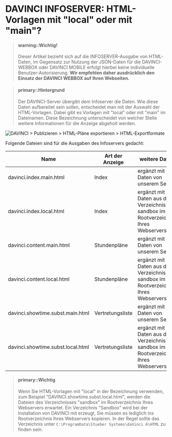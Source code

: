 # DAVINCI INFOSERVER: HTML-Vorlagen mit "local" oder mit "main"?

> #### warning::Wichtig!
>
> Dieser Artikel bezieht sich auf die INFOSERVER-Ausgabe von HTML-Daten, im Gegensatz zur Nutzung der JSON-Daten für die DAVINCI-WEBBOX oder DAVINCI MOBILE erfolgt hierbei keine individuelle Benutzer-Autorisierung. **Wir empfehlen daher ausdrücklich den Einsatz der DAVINCI WEBBOX auf Ihren Webseiten.**



> #### primary::Hintergrund
>
> Der DAVINCI-Server übergibt dem Infoserver die Daten. Wie diese Daten aufbereitet sein sollen, entscheidet man mit der Auswahl der HTML-Vorlagen. Dabei gibt es Vorlagen mit "local" oder mit "main" im Dateinamen. Diese Bezeichnung unterscheidet von welcher Stelle weitere Informationen für die Anzeige abgeholt werden.
 
![DAVINCI > Publizieren > HTML-Pläne exportieren > HTML-Exportformate](/assets/images/html_plaene_exportieren.png)


Folgende Dateien sind für die Ausgaben des Infoservers gedacht:


Name |Art der Anzeige|weitere Daten
---|---|---
davinci.index.main.html| Index| ergänzt mit Daten von unserem Server
davinci.index.local.html| Index| ergänzt mit Daten aus dem Verzeichnis sandbox im Rootverzeichnis Ihres Webservers
davinci.content.main.html|Stundenpläne| ergänzt mit Daten von unserem Server
davinci.content.local.html|Stundenpläne| ergänzt mit Daten aus dem Verzeichnis sandbox im Rootverzeichnis Ihres Webservers
davinci.showtime.subst.main.html|Vertretungsliste| ergänzt mit Daten von unserem Server
davinci.showtime.subst.local.html|Vertretungsliste|ergänzt mit Daten aus dem Verzeichnis sandbox im Rootverzeichnis Ihres Webservers



> #### primary::Wichtig
>
> Wenn Sie HTML-Vorlagen mit "local" in der Bezeichnung verwenden, zum Beispiel "DAVINCI.showtime.subst.local.html", werden die Dateien des Verzeichnisses "sandbox" im Rootverzeichnis Ihres Webservers erwartet.
Ein Verzeichnis "Sandbox" wird bei der Installation von DAVINCI mit erzeugt, Sie müssen es lediglich ins Rootverzeichnis Ihres Webservers kopieren. In der Regel sollte das Verzeichnis unter `C:\ProgramData\Stueber Systems\daVinci 6\HTML` zu finden sein. 


